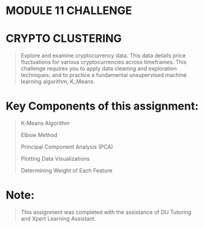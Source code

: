 # MODULE 11 CHALLENGE

# CRYPTO CLUSTERING 
>Explore and examine cryptocurrency data. This data details price fluctuations for various cryptocurrencies across timeframes. This challenge requires you to apply data cleaning and exploration techniques, and to practice a fundamental unsupervised machine learning algorithm, K_Means. 

# Key Components of this assignment:
>K-Means Algorithm
>
>Elbow Method
>
>Principal Component Analysis (PCA)
>
>Plotting Data Visualizations
>
>Determining Weight of Each Feature
>
# Note:

>This assignment was completed with the assistance of DU Tutoring and Xpert Learning Assistant.
